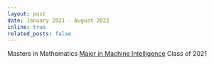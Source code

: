 ```yaml
---
layout: post
date: January 2021 - August 2022
inline: true
related_posts: false
---
```

Masters in Mathematics [Major in Machine Intelligence](https://aimsammi.org) Class of 2021


